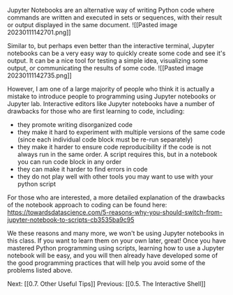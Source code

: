 Jupyter Notebooks are an alternative way of writing Python code where commands are written and executed in sets or sequences, with their result or output displayed in the same document.
![[Pasted image 20230111142701.png]]

Similar to, but perhaps even better than the interactive terminal, Jupyter notebooks can be a very easy way to quickly create some code and see it's output. It can be a nice tool for testing a simple idea, visualizing some output, or communicating the results of some code.
![[Pasted image 20230111142735.png]]

However, I am one of a large majority of people who think it is actually a mistake to introduce people to programming using Jupyter notebooks or Jupyter lab. Interactive editors like Jupyter notebooks have a number of drawbacks for those who are first learning to code, including:
- they promote writing disorganized code
- they make it hard to experiment with multiple versions of the same code (since each individual code block must be re-run separately)
- they make it harder to ensure code reproducibility if the code is not always run in the same order. A script requires this, but in a notebook you can run code block in any order
- they can make it harder to find errors in code
- they do not play well with other tools you may want to use with your python script

For those who are interested, a more detailed explanation of the drawbacks of the notebook approach to coding can be found here:
https://towardsdatascience.com/5-reasons-why-you-should-switch-from-jupyter-notebook-to-scripts-cb3535ba9c95

We these reasons and many more, we won't be using Jupyter notebooks in this class. If you want to learn them on your own later, great! Once you have mastered Python programming using scripts, learning how to use a Jupyter notebook will be easy, and you will then already have developed some of the good programming practices that will help you avoid some of the problems listed above.

Next: [[0.7. Other Useful Tips]]
Previous: [[0.5. The Interactive Shell]]